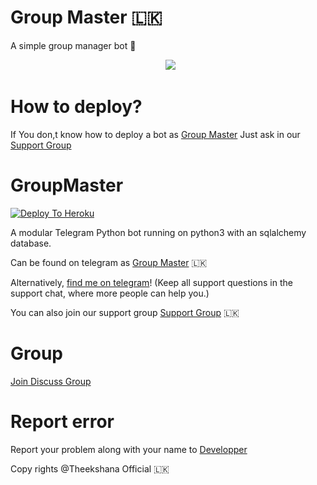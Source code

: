# Group Master 🇱🇰


A simple group manager bot 🙂

<p align="center">
  <img src="https://telegra.ph/file/22d440228d098010e6098.jpg"></p>

# How to deploy?
If You don,t know how to deploy a bot as [Group Master](https://t.me/TheGroupMasterbot) Just ask in our [Support Group](https://t.me/leosupportx)


# GroupMaster

[![Deploy To Heroku](https://www.herokucdn.com/deploy/button.svg)](https://dashboard.heroku.com/new?template=https%3A%2F%2Fgithub.com%2FImTheekshana126%2FGroupMaster)

A modular Telegram Python bot running on python3 with an sqlalchemy database.

Can be found on telegram as [Group Master](https://t.me/thegroupmasterbot) 🇱🇰

Alternatively, [find me on telegram](https://t.me/ImTheekshana)! (Keep all support questions in the support chat, where more people can help you.)

You can also join our support group [Support Group](https://t.me/Theekshana_Support) 🇱🇰

# Group
[Join Discuss Group](https://t.me/Theekshana_Support)

# Report error
Report your problem along with your name to [Developper](https://t.me/ImTheekshana)


Copy rights @Theekshana Official 🇱🇰
